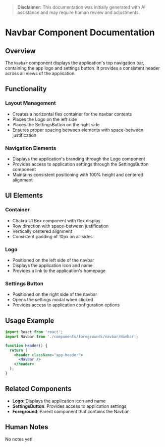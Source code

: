 > **Disclaimer:** This documentation was initially generated with AI assistance and may require human review and adjustments.

# Navbar Component Documentation

## Overview
The `Navbar` component displays the application's top navigation bar, containing the app logo and settings button. It provides a consistent header across all views of the application.

## Functionality

### Layout Management
- Creates a horizontal flex container for the navbar contents
- Places the Logo on the left side
- Places the SettingsButton on the right side
- Ensures proper spacing between elements with space-between justification

### Navigation Elements
- Displays the application's branding through the Logo component
- Provides access to application settings through the SettingsButton component
- Maintains consistent positioning with 100% height and centered alignment

## UI Elements

### Container
- Chakra UI Box component with flex display
- Row direction with space-between justification
- Vertically centered alignment
- Consistent padding of 10px on all sides

### Logo
- Positioned on the left side of the navbar
- Displays the application icon and name
- Provides a link to the application's homepage

### Settings Button
- Positioned on the right side of the navbar
- Opens the settings modal when clicked
- Provides access to application configuration options

## Usage Example

```jsx
import React from 'react';
import Navbar from './components/foregrounds/navbar/Navbar';

function Header() {
  return (
    <header className="app-header">
      <Navbar />
    </header>
  );
}
```

## Related Components

- **Logo**: Displays the application icon and name
- **SettingsButton**: Provides access to application settings
- **Foreground**: Parent component that contains the Navbar

## Human Notes

No notes yet!